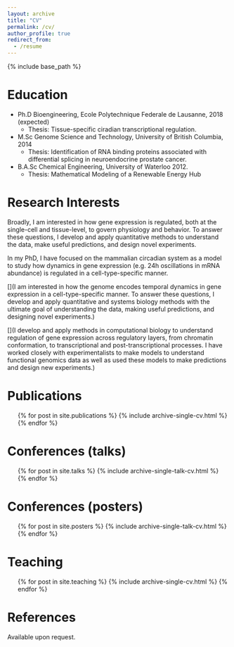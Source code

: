 ```yaml
---
layout: archive
title: "CV"
permalink: /cv/
author_profile: true
redirect_from:
  - /resume
---
```


{% include base_path %}

Education
======
* Ph.D Bioengineering, Ecole Polytechnique Federale de Lausanne, 2018 (expected)
	* Thesis: Tissue-specific ciradian transcriptional regulation.
* M.Sc Genome Science and Technology, University of British Columbia, 2014
	* Thesis: Identification of RNA binding proteins associated with differential splicing in neuroendocrine prostate cancer.
* B.A.Sc Chemical Engineering, University of Waterloo 2012. 
	* Thesis: Mathematical Modeling of a Renewable Energy Hub

Research Interests 
======
Broadly, I am interested in how gene expression is regulated, both at the single-cell and tissue-level, to govern physiology and behavior. To answer these questions, I develop and apply quantitative methods to understand the data, make useful predictions, and design novel experiments.

In my PhD, I have focused on the mammalian circadian system as a model to study how dynamics in gene expression (e.g. 24h oscillations in mRNA abundance) is regulated in a cell-type-specific manner. 

[](I am interested in how the genome encodes temporal dynamics in gene expression in a cell-type-specific manner. To answer these questions, I develop and apply quantitative and systems biology methods with the ultimate goal of understanding the data, making useful predictions, and designing novel experiments.)


[](I develop and apply methods in computational biology to understand regulation of gene expression across regulatory layers, from chromatin conformation, to transcriptional and post-transcriptional processes. I have worked closely with experimentalists to make models to understand functional genomics data as well as used these models to make predictions and design new experiments.)

  
Publications
======
  <ul>{% for post in site.publications %}
    {% include archive-single-cv.html %}
  {% endfor %}</ul>
  
Conferences (talks)
======
  <ul>{% for post in site.talks %}
    {% include archive-single-talk-cv.html %}
  {% endfor %}</ul>

Conferences (posters)
========
  <ul>{% for post in site.posters %}
    {% include archive-single-talk-cv.html %}
  {% endfor %}</ul>

Teaching
======
  <ul>{% for post in site.teaching %}
    {% include archive-single-cv.html %}
  {% endfor %}</ul>
 
References
=======
Available upon request.
 
